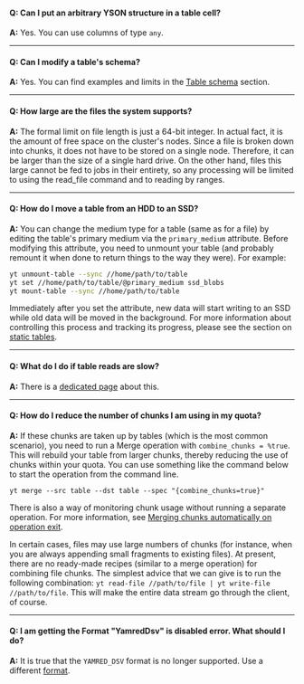 #### **Q: Can I put an arbitrary YSON structure in a table cell?**

**A:** Yes. You can use columns of type `any`.

------

#### **Q: Can I modify a table's schema?**

**A:** Yes. You can find examples and limits in the [Table schema](../../../user-guide/storage/static-schema.md#create) section.

------

#### **Q: How large are the files the system supports?**

**A:** The formal limit on file length is just a 64-bit integer. In actual fact, it is the amount of free space on the cluster's nodes. Since a file is broken down into chunks, it does not have to be stored on a single node. Therefore, it can be larger than the size of a single hard drive. On the other hand, files this large cannot be fed to jobs in their entirety, so any processing will be limited to using the read_file command and to reading by ranges.

------
#### **Q: How do I move a table from an HDD to an SSD?**

**A:** You can change the medium type for a table (same as for a file) by editing the table's primary medium via the `primary_medium` attribute. Before modifying this attribute, you need to unmount your table (and probably remount it when done to return things to the way they were). For example:

```bash
yt unmount-table --sync //home/path/to/table
yt set //home/path/to/table/@primary_medium ssd_blobs
yt mount-table --sync //home/path/to/table
```
Immediately after you set the attribute, new data will start writing to an SSD while old data will be moved in the background. For more information about controlling this process and tracking its progress, please see the section on [static tables](../../../user-guide/storage/static-tables.md#medium).

------
#### **Q: What do I do if table reads are slow?**

**A:** There is a [dedicated page](../../../user-guide/problems/slow-read.md) about this.


------
#### **Q: How do I reduce the number of chunks I am using in my quota?**

**A:** If these chunks are taken up by tables (which is the most common scenario), you need to run a Merge operation with `combine_chunks = %true`.
This will rebuild your table from larger chunks, thereby reducing the use of chunks within your quota.  You can use something like the command below to start the operation from the command line.
```
yt merge --src table --dst table --spec "{combine_chunks=true}"
```

There is also a way of monitoring chunk usage without running a separate operation. For more information, see [Merging chunks automatically on operation exit](../../../user-guide/data-processing/operations/automerge.md).

In certain cases, files may use large numbers of chunks (for instance, when you are always appending small fragments to existing files).  At present, there are no ready-made recipes (similar to a merge operation) for combining file chunks. The simplest advice that we can give is to run the following combination: `yt read-file //path/to/file | yt write-file //path/to/file`.  This will make the entire data stream go through the client, of course.

------
#### **Q: I am getting the Format "YamredDsv" is disabled error. What should I do?**

**A:** It is true that the `YAMRED_DSV` format is no longer supported. Use a different [format](../../../user-guide/storage/formats.md#formaty-predstavleniya-tablichnyh-dannyh).
